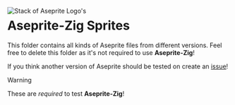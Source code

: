 <img alt="Stack of Aseprite Logo's" src="https://github.com/ZackeryRSmith/aseprite-zig/assets/72983221/358f9649-d8bd-455f-be26-3f813f8d17b2" align="left"></img>

# Aseprite-Zig Sprites
This folder contains all kinds of Aseprite files from different versions. 
Feel free to delete this folder as it's not required to use **Aseprite-Zig**!

If you think another version of Aseprite should be tested on create an <a href="https://github.com/ZackeryRSmith/aseprite-zig/issues">issue</a>!

> [!WARNING]
These are *required* to test **Aseprite-Zig**!
